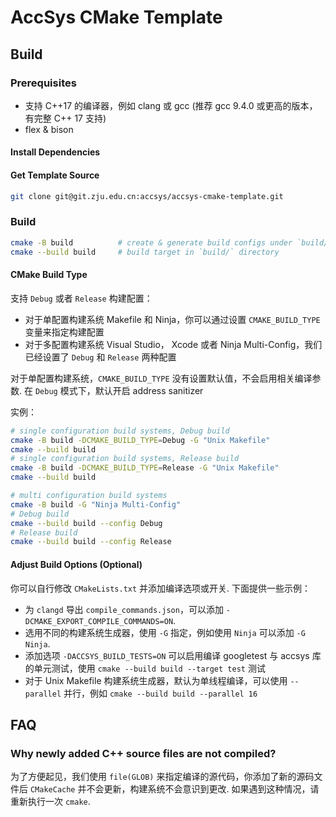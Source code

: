 # AccSys CMake Template

## Build

### Prerequisites

- 支持 C++17 的编译器，例如 clang 或 gcc (推荐 gcc 9.4.0 或更高的版本，有完整 C++ 17 支持)
- flex & bison

#### Install Dependencies

#### Get Template Source

```bash
git clone git@git.zju.edu.cn:accsys/accsys-cmake-template.git
```


### Build

```bash
cmake -B build          # create & generate build configs under `build/` directory
cmake --build build     # build target in `build/` directory
```

#### CMake Build Type

支持 `Debug` 或者 `Release` 构建配置：

- 对于单配置构建系统 Makefile 和 Ninja，你可以通过设置 `CMAKE_BUILD_TYPE` 变量来指定构建配置
- 对于多配置构建系统 Visual Studio， Xcode 或者 Ninja Multi-Config，我们已经设置了 `Debug` 和 `Release` 两种配置

对于单配置构建系统，`CMAKE_BUILD_TYPE` 没有设置默认值，不会启用相关编译参数.
在 `Debug` 模式下，默认开启 address sanitizer

实例：

```bash
# single configuration build systems, Debug build
cmake -B build -DCMAKE_BUILD_TYPE=Debug -G "Unix Makefile"
cmake --build build
# single configuration build systems, Release build
cmake -B build -DCMAKE_BUILD_TYPE=Release -G "Unix Makefile"
cmake --build build

# multi configuration build systems
cmake -B build -G "Ninja Multi-Config"
# Debug build
cmake --build build --config Debug
# Release build
cmake --build build --config Release
```


#### Adjust Build Options (Optional)

你可以自行修改 `CMakeLists.txt` 并添加编译选项或开关.
下面提供一些示例：

- 为 `clangd` 导出 `compile_commands.json`，可以添加 `-DCMAKE_EXPORT_COMPILE_COMMANDS=ON`.
- 选用不同的构建系统生成器，使用 `-G` 指定，例如使用 `Ninja` 可以添加 `-G Ninja`.
- 添加选项 `-DACCSYS_BUILD_TESTS=ON` 可以启用编译 googletest 与 accsys 库的单元测试，使用 `cmake --build build --target test` 测试
- 对于 Unix Makefile 构建系统生成器，默认为单线程编译，可以使用 `--parallel` 并行，例如 `cmake --build build --parallel 16`

## FAQ

### Why newly added C++ source files are not compiled?

为了方便起见，我们使用 `file(GLOB)` 来指定编译的源代码，你添加了新的源码文件后 `CMakeCache` 并不会更新，构建系统不会意识到更改.
如果遇到这种情况，请重新执行一次 `cmake`.